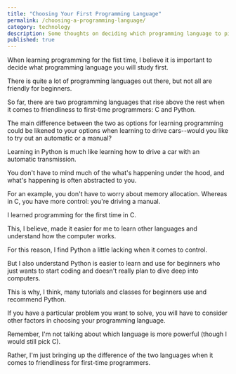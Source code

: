 ```yaml
---
title: "Choosing Your First Programming Language"
permalink: /choosing-a-programming-language/
category: technology
description: Some thoughts on deciding which programming language to pick first
published: true
---
```


When learning programming for the fist time, I believe it is important to decide what programming language you will study first.<!--more-->

There is quite a lot of programming languages out there, but not all are friendly for beginners.

So far, there are two programming languages that rise above the rest when it comes to friendliness to first-time programmers: C and Python.

The main difference between the two as options for learning programming could be likened to your options when learning to drive cars--would you like to try out an automatic or a manual?

Learning in Python is much like learning how to drive a car with an automatic transmission.

You don't have to mind much of the what's happening under the hood, and what's happening is often abstracted to you.

For an example, you don't have to worry about memory allocation. Whereas in C, you have more control: you're driving a manual.

I learned programming for the first time in C.

This, I believe, made it easier for me to learn other languages and understand how the computer works.

For this reason, I find Python a little lacking when it comes to control.

But I also understand Python is easier to learn and use for beginners who just wants to start coding and doesn't really plan to dive deep into computers.

This is why, I think, many tutorials and classes for beginners use and recommend Python.

If you have a particular problem you want to solve, you will have to consider other factors in choosing your programming language.

Remember, I'm not talking about which language is more powerful (though I would still pick C).

Rather, I'm just bringing up the difference of the two languages when it comes to friendliness for first-time programmers.

